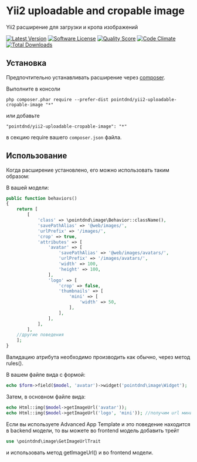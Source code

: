 Yii2 uploadable and cropable image
==================================
Yii2 расширение для загрузки и кропа изображений

[![Latest Version](https://img.shields.io/github/release/pointdnd/yii2-uploadable-cropable-image.svg?style=flat-square)](https://github.com/pointdnd/yii2-uploadable-cropable-image/releases)
[![Software License](https://img.shields.io/badge/license-MIT-blue.svg?style=flat-square)](https://github.com/pointdnd/yii2-uploadable-cropable-image/blob/master/LICENSE.md)
[![Quality Score](https://img.shields.io/scrutinizer/g/pointdnd/yii2-uploadable-cropable-image.svg?style=flat-square)](https://scrutinizer-ci.com/g/pointdnd/yii2-uploadable-cropable-image)
[![Code Climate](https://img.shields.io/codeclimate/github/pointdnd/yii2-uploadable-cropable-image.svg?style=flat-square)](https://codeclimate.com/github/pointdnd/yii2-uploadable-cropable-image)
[![Total Downloads](https://img.shields.io/packagist/dt/pointdnd/yii2-uploadable-cropable-image.svg?style=flat-square)](https://packagist.org/packages/pointdnd/yii2-uploadable-cropable-image)

Установка
------------

Предпочтительно устанавливать расширение через [composer](http://getcomposer.org/download/).

Выполните в консоли

```
php composer.phar require --prefer-dist pointdnd/yii2-uploadable-cropable-image "*"
```

или добавьте

```
"pointdnd/yii2-uploadable-cropable-image": "*"
```

в секцию require вашего `composer.json` файла.


Использование
-----

Когда расширение установлено, его можно использовать таким образом:

В вашей модели:
```php
public function behaviors()
{
    return [
        [
            'class' => \pointdnd\image\Behavior::className(),
            'savePathAlias' => '@web/images/',
            'urlPrefix' => '/images/',
            'crop' => true,
            'attributes' => [
                'avatar' => [
                    'savePathAlias' => '@web/images/avatars/',
                    'urlPrefix' => '/images/avatars/',
                    'width' => 100,
                    'height' => 100,
                ],
                'logo' => [
                    'crop' => false,
                    'thumbnails' => [
                        'mini' => [
                            'width' => 50,
                        ],
                    ],
                ],
            ],
        ],
    //другие поведения
    ];
}
```
Валидацию атрибута необходимо производить как обычно, через метод rules().

В вашем файле вида с формой:
```php
echo $form->field($model, 'avatar')->widget('pointdnd\image\Widget');
```

Затем, в основном файле вида:
```php
echo Html::img($model->getImageUrl('avatar'));
echo Html::img($model->getImageUrl('logo', 'mini')); //получим url миниатюры под именем 'mini' для атрибута 'logo'
```

Если вы используете Advanced App Template и это поведение находится в backend модели, то вы можете во frontend модель
добавить трейт
```php
use \pointdnd\image\GetImageUrlTrait
```
и использовать метод getImageUrl() и во frontend модели.
